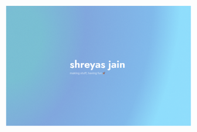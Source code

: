 ![Shreyas Jain](https://github.com/shrysjain/shrysjain/blob/main/header.png?raw=true)

<!---
[![GitHub Streak](https://streak-stats.demolab.com?user=shrysjain&theme=whatsapp-dark&date_format=M%20j%5B%2C%20Y%5D)](https://git.io/streak-stats)
--->
